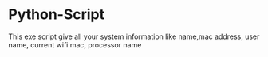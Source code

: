 # Python-Script
This exe script give all your system information like name,mac address, user name, current wifi mac, processor name

